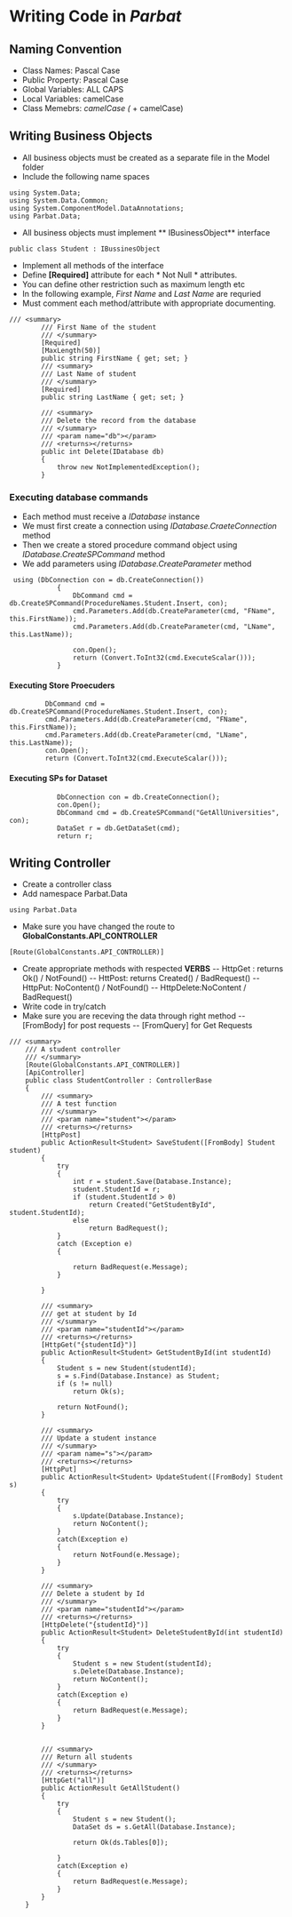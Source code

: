 # Writing Code in *Parbat*

## Naming Convention
- Class Names: Pascal Case
- Public Property: Pascal Case
- Global Variables: ALL CAPS
- Local Variables: camelCase
- Class Memebrs: _camelCase (_ + camelCase)

## Writing Business Objects
- All business objects must be created as a separate file in the Model folder
- Include the following name spaces
```
using System.Data;
using System.Data.Common;
using System.ComponentModel.DataAnnotations;
using Parbat.Data;
```
- All business objects must implement ** IBusinessObject** interface
```
public class Student : IBussinesObject
```
- Implement all methods of the interface
- Define **[Required]** attribute for each * Not Null * attributes. 
- You can define other restriction such as maximum length etc
- In the following example, *First Name* and *Last Name* are requried 
- Must comment each method/attribute with appropriate documenting.
```
/// <summary>
        /// First Name of the student
        /// </summary>
        [Required]
        [MaxLength(50)]
        public string FirstName { get; set; }
        /// <summary>
        /// Last Name of student
        /// </summary>
        [Required]
        public string LastName { get; set; }

        /// <summary>
        /// Delete the record from the database
        /// </summary>
        /// <param name="db"></param>
        /// <returns></returns>
        public int Delete(IDatabase db)
        {
            throw new NotImplementedException();
        }
```
### Executing database commands
- Each method must receive a *IDatabase* instance
- We must first create a connection using *IDatabase.CraeteConnection* method
- Then we create a stored procedure command object using *IDatabase.CreateSPCommand* method
- We add parameters using *IDatabase.CreateParameter* method
```
 using (DbConnection con = db.CreateConnection())
            {
                DbCommand cmd = db.CreateSPCommand(ProcedureNames.Student.Insert, con);
                cmd.Parameters.Add(db.CreateParameter(cmd, "FName", this.FirstName));
                cmd.Parameters.Add(db.CreateParameter(cmd, "LName", this.LastName));

                con.Open();
                return (Convert.ToInt32(cmd.ExecuteScalar()));
            }
```

#### Executing Store Proecuders
```
         DbCommand cmd = db.CreateSPCommand(ProcedureNames.Student.Insert, con);
         cmd.Parameters.Add(db.CreateParameter(cmd, "FName", this.FirstName));
         cmd.Parameters.Add(db.CreateParameter(cmd, "LName", this.LastName));
		 con.Open();
         return (Convert.ToInt32(cmd.ExecuteScalar()));
```

#### Executing SPs for Dataset
```
            DbConnection con = db.CreateConnection();
            con.Open();
            DbCommand cmd = db.CreateSPCommand("GetAllUniversities", con);
            DataSet r = db.GetDataSet(cmd);
            return r;

```

## Writing Controller
- Create a controller class
- Add namespace Parbat.Data
```
using Parbat.Data
```
- Make sure you have changed the route to **GlobalConstants.API_CONTROLLER**
```
[Route(GlobalConstants.API_CONTROLLER)]
```
- Create appropriate methods with respected **VERBS**
  -- HttpGet : returns  Ok()  / NotFound()
  -- HttPost: returns Created() / BadRequest()
  -- HttpPut: NoContent() / NotFound()
  -- HttpDelete:NoContent / BadRequest()
- Write code in try/catch
- Make sure you are receving the data through right method
  -- [FromBody] for post requests
  -- [FromQuery] for Get Requests

```
/// <summary>
    /// A student controller
    /// </summary>
    [Route(GlobalConstants.API_CONTROLLER)]
    [ApiController]
    public class StudentController : ControllerBase
    {
        /// <summary>
        /// A test function
        /// </summary>
        /// <param name="student"></param>
        /// <returns></returns>
        [HttpPost]
        public ActionResult<Student> SaveStudent([FromBody] Student student)
        {
            try
            {
                int r = student.Save(Database.Instance);
                student.StudentId = r;
                if (student.StudentId > 0)
                    return Created("GetStudentById", student.StudentId);
                else
                    return BadRequest();
            }
            catch (Exception e)
            {

                return BadRequest(e.Message);
            }

        }

        /// <summary>
        /// get at student by Id
        /// </summary>
        /// <param name="studentId"></param>
        /// <returns></returns>
        [HttpGet("{studentId}")]
        public ActionResult<Student> GetStudentById(int studentId)
        {
            Student s = new Student(studentId);
            s = s.Find(Database.Instance) as Student;
            if (s != null)
                return Ok(s);

            return NotFound();
        }

        /// <summary>
        /// Update a student instance
        /// </summary>
        /// <param name="s"></param>
        /// <returns></returns>
        [HttpPut]
        public ActionResult<Student> UpdateStudent([FromBody] Student s)
        {
            try
            {
                s.Update(Database.Instance);
                return NoContent();
            }
            catch(Exception e)
            {
                return NotFound(e.Message);
            }
        }

        /// <summary>
        /// Delete a student by Id
        /// </summary>
        /// <param name="studentId"></param>
        /// <returns></returns>
        [HttpDelete("{studentId}")]
        public ActionResult<Student> DeleteStudentById(int studentId)
        {
            try
            {
                Student s = new Student(studentId);
                s.Delete(Database.Instance);
                return NoContent();
            }
            catch(Exception e)
            {
                return BadRequest(e.Message);
            }
        }
   

        /// <summary>
        /// Return all students
        /// </summary>
        /// <returns></returns>
        [HttpGet("all")]
        public ActionResult GetAllStudent()
        {
            try
            {
                Student s = new Student();
                DataSet ds = s.GetAll(Database.Instance);

                return Ok(ds.Tables[0]);

            }
            catch(Exception e)
            {
                return BadRequest(e.Message);
            }
        }
    }
```